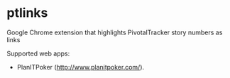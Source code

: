 # ptlinks
Google Chrome extension that highlights PivotalTracker story numbers as links 

Supported web apps:
* PlanITPoker (http://www.planitpoker.com/).
